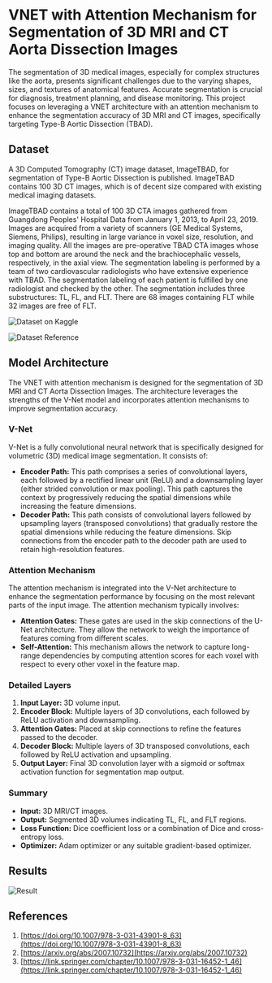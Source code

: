 # VNET with Attention Mechanism for Segmentation of 3D MRI and CT Aorta Dissection Images

The segmentation of 3D medical images, especially for complex structures like the aorta, presents significant challenges due to the varying shapes, sizes, and textures of anatomical features. Accurate segmentation is crucial for diagnosis, treatment planning, and disease monitoring. This project focuses on leveraging a VNET architecture with an attention mechanism to enhance the segmentation accuracy of 3D MRI and CT images, specifically targeting Type-B Aortic Dissection (TBAD).

## Dataset

A 3D Computed Tomography (CT) image dataset, ImageTBAD, for segmentation of Type-B Aortic Dissection is published. ImageTBAD contains 100 3D CT images, which is of decent size compared with existing medical imaging datasets.

ImageTBAD contains a total of 100 3D CTA images gathered from Guangdong Peoples' Hospital Data from January 1, 2013, to April 23, 2019. Images are acquired from a variety of scanners (GE Medical Systems, Siemens, Philips), resulting in large variance in voxel size, resolution, and imaging quality. All the images are pre-operative TBAD CTA images whose top and bottom are around the neck and the brachiocephalic vessels, respectively, in the axial view. The segmentation labeling is performed by a team of two cardiovascular radiologists who have extensive experience with TBAD. The segmentation labeling of each patient is fulfilled by one radiologist and checked by the other. The segmentation includes three substructures: TL, FL, and FLT. There are 68 images containing FLT while 32 images are free of FLT.

![Dataset on Kaggle](https://www.kaggle.com/datasets/xiaoweixumedicalai/imagetbad)

![Dataset Reference](https://www.frontiersin.org/journals/physiology/articles/10.3389/fphys.2021.732711/full)

## Model Architecture

The VNET with attention mechanism is designed for the segmentation of 3D MRI and CT Aorta Dissection Images. The architecture leverages the strengths of the V-Net model and incorporates attention mechanisms to improve segmentation accuracy.

### V-Net

V-Net is a fully convolutional neural network that is specifically designed for volumetric (3D) medical image segmentation. It consists of:

- **Encoder Path:** This path comprises a series of convolutional layers, each followed by a rectified linear unit (ReLU) and a downsampling layer (either strided convolution or max pooling). This path captures the context by progressively reducing the spatial dimensions while increasing the feature dimensions.
- **Decoder Path:** This path consists of convolutional layers followed by upsampling layers (transposed convolutions) that gradually restore the spatial dimensions while reducing the feature dimensions. Skip connections from the encoder path to the decoder path are used to retain high-resolution features.

### Attention Mechanism

The attention mechanism is integrated into the V-Net architecture to enhance the segmentation performance by focusing on the most relevant parts of the input image. The attention mechanism typically involves:

- **Attention Gates:** These gates are used in the skip connections of the U-Net architecture. They allow the network to weigh the importance of features coming from different scales.
- **Self-Attention:** This mechanism allows the network to capture long-range dependencies by computing attention scores for each voxel with respect to every other voxel in the feature map.

### Detailed Layers

1. **Input Layer:** 3D volume input.
2. **Encoder Block:** Multiple layers of 3D convolutions, each followed by ReLU activation and downsampling.
3. **Attention Gates:** Placed at skip connections to refine the features passed to the decoder.
4. **Decoder Block:** Multiple layers of 3D transposed convolutions, each followed by ReLU activation and upsampling.
5. **Output Layer:** Final 3D convolution layer with a sigmoid or softmax activation function for segmentation map output.

### Summary

- **Input:** 3D MRI/CT images.
- **Output:** Segmented 3D volumes indicating TL, FL, and FLT regions.
- **Loss Function:** Dice coefficient loss or a combination of Dice and cross-entropy loss.
- **Optimizer:** Adam optimizer or any suitable gradient-based optimizer.

## Results

<!-- Add your results here -->
![Result](https://github.com/Iaryan-21/VNET_AMC/blob/main/TBAD-108.png)

## References

1. [https://doi.org/10.1007/978-3-031-43901-8_63](https://doi.org/10.1007/978-3-031-43901-8_63)
2. [https://arxiv.org/abs/2007.10732](https://arxiv.org/abs/2007.10732)
3. [https://link.springer.com/chapter/10.1007/978-3-031-16452-1_46](https://link.springer.com/chapter/10.1007/978-3-031-16452-1_46)
